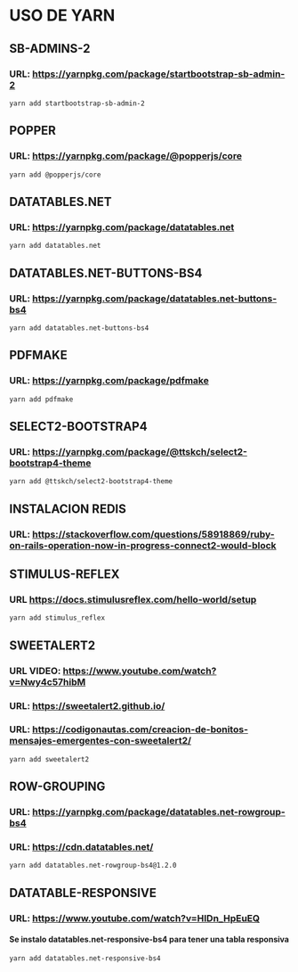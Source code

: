 # USO DE YARN
## SB-ADMINS-2 
### URL: https://yarnpkg.com/package/startbootstrap-sb-admin-2
    yarn add startbootstrap-sb-admin-2

## POPPER
### URL: https://yarnpkg.com/package/@popperjs/core
    yarn add @popperjs/core

## DATATABLES.NET
### URL: https://yarnpkg.com/package/datatables.net
    yarn add datatables.net

## DATATABLES.NET-BUTTONS-BS4
### URL: https://yarnpkg.com/package/datatables.net-buttons-bs4
    yarn add datatables.net-buttons-bs4

## PDFMAKE
### URL: https://yarnpkg.com/package/pdfmake
    yarn add pdfmake

## SELECT2-BOOTSTRAP4
### URL: https://yarnpkg.com/package/@ttskch/select2-bootstrap4-theme
    yarn add @ttskch/select2-bootstrap4-theme

## INSTALACION REDIS
### URL: https://stackoverflow.com/questions/58918869/ruby-on-rails-operation-now-in-progress-connect2-would-block

## STIMULUS-REFLEX
### URL https://docs.stimulusreflex.com/hello-world/setup
    yarn add stimulus_reflex

## SWEETALERT2
### URL VIDEO: https://www.youtube.com/watch?v=Nwy4c57hibM
### URL: https://sweetalert2.github.io/
### URL: https://codigonautas.com/creacion-de-bonitos-mensajes-emergentes-con-sweetalert2/
    yarn add sweetalert2

## ROW-GROUPING
### URL: https://yarnpkg.com/package/datatables.net-rowgroup-bs4
### URL: https://cdn.datatables.net/
    yarn add datatables.net-rowgroup-bs4@1.2.0

## DATATABLE-RESPONSIVE
### URL: https://www.youtube.com/watch?v=HIDn_HpEuEQ
#### Se instalo datatables.net-responsive-bs4 para tener una tabla responsiva
    yarn add datatables.net-responsive-bs4